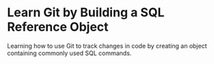 # Learn Git by Building a SQL Reference Object

Learning how to use Git to track changes in code by creating an object containing commonly used SQL commands.
